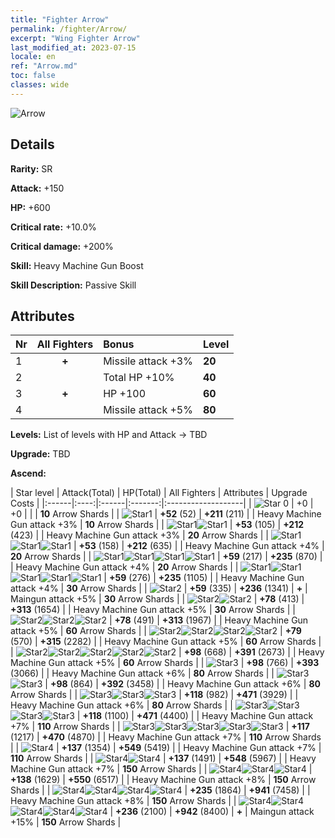 ```yaml
---
title: "Fighter Arrow"
permalink: /fighter/Arrow/
excerpt: "Wing Fighter Arrow"
last_modified_at: 2023-07-15
locale: en
ref: "Arrow.md"
toc: false
classes: wide
---
```



 ![Arrow](/images/ship/fj_img14.png)

## Details

 **Rarity:** SR 

 **Attack:** +150

 **HP:** +600

 **Critical rate:** +10.0%

 **Critical damage:** +200%

 **Skill:** Heavy Machine Gun Boost

 **Skill Description:**  Passive Skill

## Attributes

  |  Nr | All Fighters | Bonus | Level |
  |:----|:-------------:|:--------------------|:--------|
  | 1  | **+**  | Missile attack +3%  | **20** |
  | 2  |   | Total HP +10%  | **40** |
  | 3  | **+**  | HP +100  | **60** |
  | 4  |   | Missile attack +5%  | **80** |


 **Levels:**  List of levels with HP and Attack -> TBD

 **Upgrade:**  TBD

 **Ascend:**  

  |  Star level | Attack(Total) | HP(Total) | All Fighters | Attributes | Upgrade Costs |
  |:------|:----:|:------|:-------:|:-------------------|
  | ![Star 0](/images/s0.png)  | +0  | +0  |  |    | **10** Arrow Shards |
  | ![Star1](/images/s1.png)  | **+52** (52)  | **+211** (211)  |   | Heavy Machine Gun attack +3%  | **10** Arrow Shards |
  | ![Star1](/images/s1.png)![Star1](/images/s1.png)  | **+53** (105)  | **+212** (423)  |   | Heavy Machine Gun attack +3%  | **20** Arrow Shards |
  | ![Star1](/images/s1.png)![Star1](/images/s1.png)![Star1](/images/s1.png)  | **+53** (158)  | **+212** (635)  |   | Heavy Machine Gun attack +4%  | **20** Arrow Shards |
  | ![Star1](/images/s1.png)![Star1](/images/s1.png)![Star1](/images/s1.png)![Star1](/images/s1.png)  | **+59** (217)  | **+235** (870)  |   | Heavy Machine Gun attack +4%  | **20** Arrow Shards |
  | ![Star1](/images/s1.png)![Star1](/images/s1.png)![Star1](/images/s1.png)![Star1](/images/s1.png)![Star1](/images/s1.png)  | **+59** (276)  | **+235** (1105)  |   | Heavy Machine Gun attack +4%  | **30** Arrow Shards |
  | ![Star2](/images/s2.png)  | **+59** (335)  | **+236** (1341)  | **+**  | Maingun attack +5%  | **30** Arrow Shards |
  | ![Star2](/images/s2.png)![Star2](/images/s2.png)  | **+78** (413)  | **+313** (1654)  |   | Heavy Machine Gun attack +5%  | **30** Arrow Shards |
  | ![Star2](/images/s2.png)![Star2](/images/s2.png)![Star2](/images/s2.png)  | **+78** (491)  | **+313** (1967)  |   | Heavy Machine Gun attack +5%  | **60** Arrow Shards |
  | ![Star2](/images/s2.png)![Star2](/images/s2.png)![Star2](/images/s2.png)![Star2](/images/s2.png)  | **+79** (570)  | **+315** (2282)  |   | Heavy Machine Gun attack +5%  | **60** Arrow Shards |
  | ![Star2](/images/s2.png)![Star2](/images/s2.png)![Star2](/images/s2.png)![Star2](/images/s2.png)![Star2](/images/s2.png)  | **+98** (668)  | **+391** (2673)  |   | Heavy Machine Gun attack +5%  | **60** Arrow Shards |
  | ![Star3](/images/s3.png)  | **+98** (766)  | **+393** (3066)  |   | Heavy Machine Gun attack +6%  | **80** Arrow Shards |
  | ![Star3](/images/s3.png)![Star3](/images/s3.png)  | **+98** (864)  | **+392** (3458)  |   | Heavy Machine Gun attack +6%  | **80** Arrow Shards |
  | ![Star3](/images/s3.png)![Star3](/images/s3.png)![Star3](/images/s3.png)  | **+118** (982)  | **+471** (3929)  |   | Heavy Machine Gun attack +6%  | **80** Arrow Shards |
  | ![Star3](/images/s3.png)![Star3](/images/s3.png)![Star3](/images/s3.png)![Star3](/images/s3.png)  | **+118** (1100)  | **+471** (4400)  |   | Heavy Machine Gun attack +7%  | **110** Arrow Shards |
  | ![Star3](/images/s3.png)![Star3](/images/s3.png)![Star3](/images/s3.png)![Star3](/images/s3.png)![Star3](/images/s3.png)  | **+117** (1217)  | **+470** (4870)  |   | Heavy Machine Gun attack +7%  | **110** Arrow Shards |
  | ![Star4](/images/s4.png)  | **+137** (1354)  | **+549** (5419)  |   | Heavy Machine Gun attack +7%  | **110** Arrow Shards |
  | ![Star4](/images/s4.png)![Star4](/images/s4.png)  | **+137** (1491)  | **+548** (5967)  |   | Heavy Machine Gun attack +7%  | **150** Arrow Shards |
  | ![Star4](/images/s4.png)![Star4](/images/s4.png)![Star4](/images/s4.png)  | **+138** (1629)  | **+550** (6517)  |   | Heavy Machine Gun attack +8%  | **150** Arrow Shards |
  | ![Star4](/images/s4.png)![Star4](/images/s4.png)![Star4](/images/s4.png)![Star4](/images/s4.png)  | **+235** (1864)  | **+941** (7458)  |   | Heavy Machine Gun attack +8%  | **150** Arrow Shards |
  | ![Star4](/images/s4.png)![Star4](/images/s4.png)![Star4](/images/s4.png)![Star4](/images/s4.png)![Star4](/images/s4.png)  | **+236** (2100)  | **+942** (8400)  | **+**  | Maingun attack +15%  | **150** Arrow Shards |

